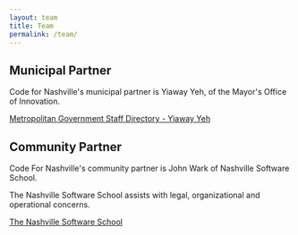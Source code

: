 ```yaml
---
layout: team
title: Team
permalink: /team/
---
```


Municipal Partner
-----------------

Code for Nashville's municipal partner is Yiaway Yeh, of the Mayor's Office of
Innovation.

[Metropolitan Government Staff Directory - Yiaway Yeh](http://www.nashville.gov/Government/Staff-Directory/Staff-Member-Details/ID/377/Yeh-Yiaway)

Community Partner
-----------------

Code For Nashville's community partner is John Wark of Nashville Software School.

The Nashville Software School assists with legal, organizational and operational concerns.

[The Nashville Software School](http://nashvillesoftwareschool.com)
